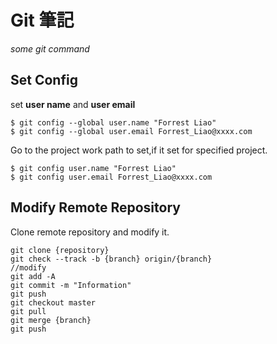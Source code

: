 # Git 筆記  
*some git command*
## Set Config  
set **user name** and **user email**  
```  
$ git config --global user.name "Forrest Liao"
$ git config --global user.email Forrest_Liao@xxxx.com
```

Go to the project work path to set,if it set for specified project.

```  
$ git config user.name "Forrest Liao"
$ git config user.email Forrest_Liao@xxxx.com
```  

## Modify Remote Repository 
Clone remote repository and modify it.
```  
git clone {repository}
git check --track -b {branch} origin/{branch}
//modify
git add -A
git commit -m "Information"
git push
git checkout master
git pull
git merge {branch}
git push
```